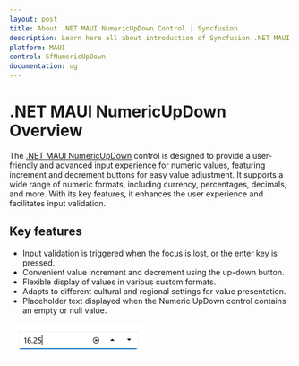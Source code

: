 ```yaml
---
layout: post
title: About .NET MAUI NumericUpDown Control | Syncfusion
description: Learn here all about introduction of Syncfusion .NET MAUI NumericUpDown (SfNumericUpDown) control, its features, and more.
platform: MAUI
control: SfNumericUpDown
documentation: ug
---
```


# .NET MAUI NumericUpDown Overview

The [.NET MAUI NumericUpDown](https://help.syncfusion.com/cr/maui-toolkit/Syncfusion.Maui.Toolkit.NumericUpDown.SfNumericUpDown.html) control is designed to provide a user-friendly and advanced input experience for numeric values, featuring increment and decrement buttons for easy value adjustment. It supports a wide range of numeric formats, including currency, percentages, decimals, and more. With its key features, it enhances the user experience and facilitates input validation.

## Key features

* Input validation is triggered when the focus is lost, or the enter key is pressed.
* Convenient value increment and decrement using the up-down button.
* Flexible display of values in various custom formats.
* Adapts to different cultural and regional settings for value presentation.
* Placeholder text displayed when the Numeric UpDown control contains an empty or null value.

![.NET MAUI NumericUpDown](Overview_images/overview_img.png)
